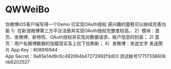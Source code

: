 # QWWeiBo
仿微博iOS客户端写得一个Demo 已实现OAuth授权 感兴趣的童鞋可以继续完善功能
1）在新浪微博第三方平台注册并实现OAuth授权完整度较高。
2）模块：首页、发微博、新特性、OAuth授权并实现对数据请求、账户信息的封装；
2)  首页：用户名微博数据的加载现实及上拉下拉刷新；
4）发微博：发送文字 发送图片
App Key：808916944  
App Secret：9a65e14d9c0c492064b47272992f3d03
测试帐号17717336608        nb6202527
